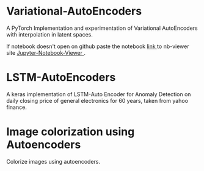 # Variational-AutoEncoders
A PyTorch Implementation and experimentation of Variational AutoEncoders with interpolation in latent spaces.


If notebook doesn't open on github paste the notebook <a href = "https://github.com/rishabkr/Variational-AutoEncoders/blob/main/Variational%20AutoEncoders/Variational-AutoEncoder%20(PyTorch).ipynb" > link </a>
to nb-viewer site <a href="https://nbviewer.jupyter.org/"> Jupyter-Notebook-Viewer </a>.


# LSTM-AutoEncoders
A keras implementation of LSTM-Auto Encoder for Anomaly Detection on daily closing price of general electronics for 60 years, taken from yahoo finance.

# Image colorization using Autoencoders
Colorize images using autoencoders.

